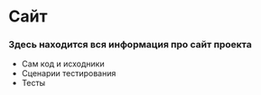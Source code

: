 # Сайт
<h3>Здесь находится вся информация про сайт проекта</h3>
<ul>
  <li>Сам код и исходники</li>
  <li href="https://docs.google.com/spreadsheets/d/1ja60dlrtqHvjhVgbV8YHFkrm4EMiUkrWd3IsZ0gxH-k/edit#gid=0">Сценарии тестирования</li>
  <li>Тесты</li>
</ul>
